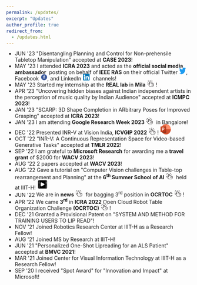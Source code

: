 ```yaml
---
permalink: /updates/
excerpt: "Updates"
author_profile: true
redirect_from:
  - /updates.html
---
```

<ul style="margin-top:-3px" class="updates">
	<li><span class="updates-month">JUN '23</span> <span class="updates-content">"Disentangling Planning and Control for Non-prehensile Tabletop Manipulation" accepted at <b>CASE 2023</b>!</span></li>
	<li><span class="updates-month">MAY '23</span> <span class="updates-content">I attended <b>ICRA 2023</b> and acted as the <b>official social media ambassador</b>, posting on behalf of <b>IEEE RAS</b> on their official Twitter<a target="_blank" href="https://twitter.com/ieeeras"><img src="/images/twitter.png" width=18px height=18px style="margin: -5px 0px 0 5px;"></a>, Facebook<a target="_blank" href="https://www.facebook.com/ieee.ras/"><img src="/images/facebook.png" width=18px height=18px style="margin: -5px 0px 0 5px;"></a>, and LinkedIn<a target="_blank" href="https://www.linkedin.com/groups/1888416/"><img src="/images/linkedin.png" width=18px height=18px style="margin: -7px 5px 0 5px;"></a> channels!</span></li>
	<li><span class="updates-month">MAY '23</span> <span class="updates-content">Started my internship at the <b>REAL lab</b> in <b>Mila</b><a target="_blank" href="https://montrealrobotics.ca/"><img src="/images/link.png" width=18px height=18px style="margin: -7px 5px 0 5px;"></a>!</span></li>
	<li><span class="updates-month">APR '23</span> <span class="updates-content">"Uncovering hidden biases against Indian independent artists in the perception of music quality by Indian Audience" accepted at <b>ICMPC 2023</b>!</span></li>
	<li><span class="updates-month">JAN '23</span> <span class="updates-content">"SCARP: 3D Shape Completion in ARbitrary Poses for Improved Grasping" accepted at <b>ICRA 2023</b>!</span></li>
	<li><span class="updates-month">JAN '23</span> <span class="updates-content">I am attending <b>Google Research Week 2023</b><a target="_blank" href="https://sites.google.com/view/researchweek2023/home"><img src="/images/link.png" width=18px height=18px style="margin: -7px 5px 0 5px;"></a> in Bangalore!</span></li>
	<li><span class="updates-month">DEC '22</span> <span class="updates-content">Presented INR-V at Vision India, <b>ICVGIP 2022</b><a target="_blank" href="https://events.iitgn.ac.in/2022/icvgip/vision_india.html"><img src="/images/link.png" width=18px height=18px style="margin: -7px 5px 0 5px;"></a>!<a target="_blank" href="https://iiitaphyd-my.sharepoint.com/:p:/g/personal/bipasha_sen_research_iiit_ac_in/EY4XFO4EOvtDonHHIxuy-BkByk__QkP8H8WmSK21oVZhkg?e=9JeBj2"><img src="/images/ppt.png" width=28px height=28px style="margin: -3px 5px 0 5px;"></a></span></li>
	<li><span class="updates-month">OCT '22</span> <span class="updates-content">"INR-V: A Continuous Representation Space for Video-based Generative Tasks" accepted at <b>TMLR 2022</b>!</span></li>
	<li><span class="updates-month">SEP '22</span> <span class="updates-content">I am grateful to <b>Microsoft Research</b> for awarding me a <b>travel grant</b> of $2000 for <b>WACV 2023</b>!</span></li>
	<li><span class="updates-month">AUG '22</span> <span class="updates-content">2 papers accepted at <b>WACV 2023</b>!</span></li>
	<li><span class="updates-month">AUG '22</span> <span class="updates-content">Gave a tutorial on "Computer Vision challenges in Table-top rearrangement and Planning" at the <b>6<sup>th</sup> Summer School of AI</b><a target="_blank" href="https://cvit.iiit.ac.in/summerschool2022/"><img src="/images/link.png" width=18px height=18px style="margin: -7px 5px 0 5px;"></a> held at IIIT-H!<a target="_blank" href="https://youtu.be/QtSH7dv1CwA?t=152"><img src="/images/video.png" width=28px height=28px style="margin: -3px 5px 0 5px;"></a></span></li>
	<li><span class="updates-month">JUN '22</span> <span class="updates-content">We are in <b>news</b><a target="_blank" href="https://www.iiit.ac.in/files/media/Sakshi-RRC.jpeg"><img src="/images/link.png" width=18px height=18px style="margin: -7px 5px 0 5px;"></a> for bagging 3<sup>rd</sup> position in <b>OCRTOC</b><a target="_blank" href="http://ocrtoc.org/"><img src="/images/link.png" width=18px height=18px style="margin: -7px 5px 0 5px;"></a>!</span></li>
	<li><span class="updates-month">APR '22</span> <span class="updates-content">We came <b>3<sup>rd</sup></b> in <b>ICRA 2022</b> Open Cloud Robot Table Organization Challenge <b>(OCRTOC)</b><a target="_blank" href="http://ocrtoc.org/"><img src="/images/link.png" width=18px height=18px style="margin: -7px 5px 0 5px;"></a>!</span></li>
	<li><span class="updates-month">DEC '21</span> <span class="updates-content">Granted a Provisional Patent on "SYSTEM AND METHOD FOR TRAINING USERS TO LIP READ"!</span></li>
	<li><span class="updates-month">NOV '21</span> <span class="updates-content">Joined Robotics Research Center at IIIT-H as a Research Fellow!</span></li>
	<li><span class="updates-month">AUG '21</span> <span class="updates-content">Joined MS by Research at IIIT-H!</span></li>
	<li><span class="updates-month">JUN '21</span> <span class="updates-content">"Personalized One-Shot Lipreading for an ALS Patient" accepted at <b>BMVC 2021</b>!</span></li>
	<li><span class="updates-month">MAR '21</span> <span class="updates-content">Joined Center for Visual Information Technology at IIIT-H as a Research Fellow!</span></li>
	<li><span class="updates-month">SEP '20</span> <span class="updates-content">I received "Spot Award" for "Innovation and Impact" at Microsoft!</span></li>
</ul>
